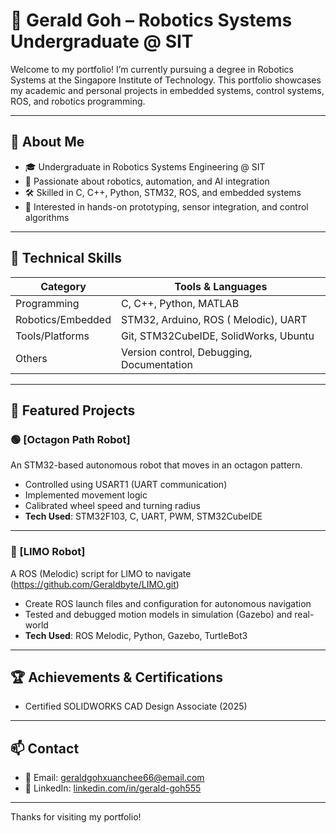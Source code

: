 # 👋 Gerald Goh – Robotics Systems Undergraduate @ SIT

Welcome to my portfolio! I’m currently pursuing a degree in Robotics Systems at the Singapore Institute of Technology. 
This portfolio showcases my academic and personal projects in embedded systems, control systems, ROS, and robotics programming.

---

## 🧠 About Me

- 🎓  Undergraduate in Robotics Systems Engineering @ SIT
- 🤖  Passionate about robotics, automation, and AI integration
- 🛠   Skilled in C, C++, Python, STM32, ROS, and embedded systems
- 🧪   Interested in hands-on prototyping, sensor integration, and control algorithms

---

## 🔧 Technical Skills

| Category          | Tools & Languages                             |
|------------------|-----------------------------------------------|
| Programming       | C, C++, Python, MATLAB                        |
| Robotics/Embedded | STM32, Arduino, ROS ( Melodic), UART |
| Tools/Platforms   | Git, STM32CubeIDE, SolidWorks, Ubuntu        |
| Others            | Version control, Debugging, Documentation    |

---

## 📁 Featured Projects

### 🟢 [Octagon Path Robot]
An STM32-based autonomous robot that moves in an octagon pattern.

- Controlled using USART1 (UART communication)
- Implemented movement logic 
- Calibrated wheel speed and turning radius
- **Tech Used**: STM32F103, C, UART, PWM, STM32CubeIDE

---

### 🔵 [LIMO Robot]
A ROS (Melodic) script for LIMO to navigate (https://github.com/Geraldbyte/LIMO.git)

- Create ROS launch files and configuration for autonomous navigation
- Tested and debugged motion models in simulation (Gazebo) and real-world
- **Tech Used**: ROS Melodic, Python, Gazebo, TurtleBot3
  
---

## 🏆 Achievements & Certifications

- Certified SOLIDWORKS CAD Design Associate (2025)

---

## 📫 Contact

- 📧 Email: geraldgohxuanchee66@email.com  
- 💼 LinkedIn: [linkedin.com/in/gerald-goh555](https://www.linkedin.com/in/gerald-goh555)  

---

Thanks for visiting my portfolio!
